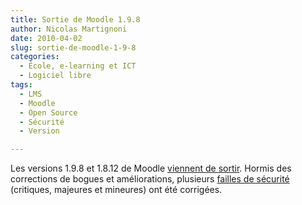 ```yaml
---
title: Sortie de Moodle 1.9.8
author: Nicolas Martignoni
date: 2010-04-02
slug: sortie-de-moodle-1-9-8
categories:
  - École, e-learning et ICT
  - Logiciel libre
tags:
  - LMS
  - Moodle
  - Open Source
  - Sécurité
  - Version

---
```

Les versions 1.9.8 et 1.8.12 de Moodle [viennent de sortir][1]. Hormis des corrections de bogues et améliorations, plusieurs [failles de sécurité][2] (critiques, majeures et mineures) ont été corrigées.

 [1]: https://moodle.org/mod/forum/discuss.php?d=147248
 [2]: https://moodle.org/security "Sécurité"

<!--more-->
